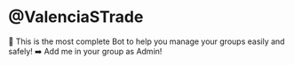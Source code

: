 # @ValenciaSTrade

🤖 This is the most complete Bot to help you manage your groups easily and safely! ➡️ Add me in your group as Admin!
